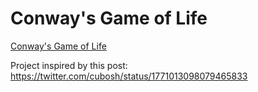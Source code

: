 # Conway's Game of Life

[Conway's Game of Life](https://en.wikipedia.org/wiki/Conway's_Game_of_Life)

Project inspired by this post: https://twitter.com/cubosh/status/1771013098079465833
